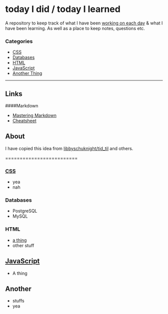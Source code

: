 # today I did / today I learned
A repository to keep track of what I have been [working on each day](tid.md) & what I have been learning. As well as a place to keep notes, questions etc.

### Categories

 * [CSS](#CSS)
 * [Databases](#databases)
 * [HTML](#HTML)
 * [JavaScript](#javascript)
 * [Another Thing](#another)

 -------

## Links
####Markdown
   * [Mastering Markdown](https://guides.github.com/features/mastering-markdown/)
   * [Cheatsheet](https://github.com/adam-p/markdown-here/wiki/Markdown-Cheatsheet)


## About
I have copied this idea from [libbyschuknight/tid_til](https://github.com/libbyschuknight/tid_til) and others.

=========================

### [CSS](CSS/CSS.md)
- yea
- nah

### Databases
- PostgreSQL
- MySQL

### HTML
- [a thing](HTML/aThing.md)
- other stuff

## [JavaScript](javascript/javascript.md)
- A thing

## Another
- stuffs
- yea
